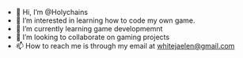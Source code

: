 - 👋 Hi, I’m @Holychains
- 👀 I’m interested in learning how to code my own game.
- 🌱 I’m currently learning game developmemnt
- 💞️ I’m looking to collaborate on gaming projects
- 📫 How to reach me is through my email at whitejaelen@gmail.com

<!---
Holychains/Holychains is a ✨ special ✨ repository because its `README.md` (this file) appears on your GitHub profile.
You can click the Preview link to take a look at your changes.
--->
